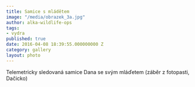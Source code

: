 ```yaml
---
title: Samice s mládětem
image: "/media/obrazek_3a.jpg"
author: alka-wildlife-ops
tags:
- vydra
published: true
date: 2016-04-08 18:39:55.000000000 Z
category: gallery
layout: photo
---
```

Telemetricky sledovaná samice Dana se svým mláďetem (záběr z fotopasti,
Dačicko)
